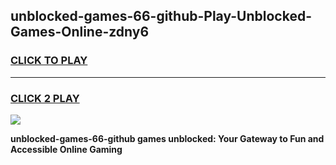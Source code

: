 
## unblocked-games-66-github-Play-Unblocked-Games-Online-zdny6
<h3>
<a href="https://premium76.site?title=unblocked-games-66-github&ref=25A">CLICK TO PLAY</a></h3>
<hr>

<h3>
<a href="https://premium76.site?title=unblocked-games-66-github&ref=25A">CLICK 2 PLAY</a>
  
</h3>

<a href="https://premium76.site?title=unblocked-games-66-github&ref=25A"><img src="https://clearcache.store/games.png"></a>


**unblocked-games-66-github games unblocked: Your Gateway to Fun and Accessible Online Gaming**
